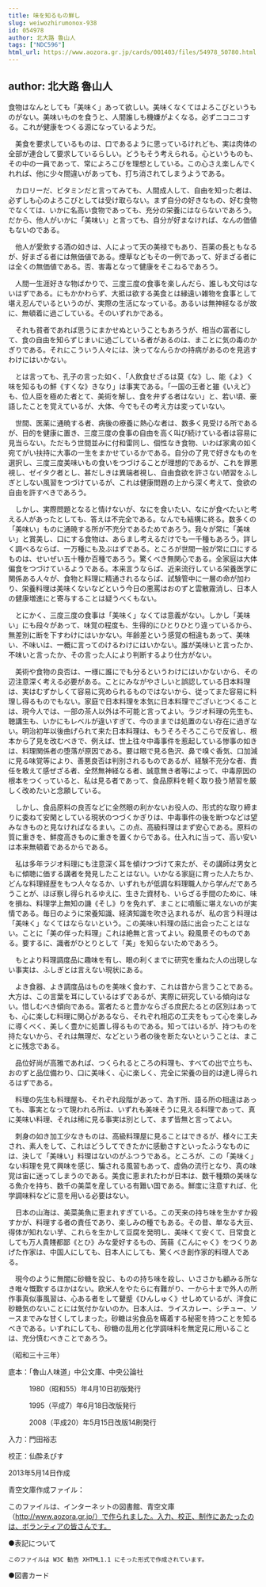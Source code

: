 ```yaml
---
title: 味を知るもの鮮し
slug: weiwozhirumonox-938
id: 054978
author: 北大路 魯山人
tags: ["NDC596"]
html_url: https://www.aozora.gr.jp/cards/001403/files/54978_50780.html
---
```


## author: 北大路 魯山人

食物はなんとしても「美味く」あって欲しい。美味くなくてはよろこびというものがない。美味いものを食うと、人間誰しも機嫌がよくなる。必ずニコニコする。これが健康をつくる源になっているようだ。

　美食を要求しているものは、口であるように思っているけれども、実は肉体の全部が連合して要求しているらしい。どうもそう考えられる。心というものも、その中の一員であって、常によろこびを理想としている。この心さえ楽しんでくれれば、他に少々間違いがあっても、打ち消されてしまうようである。

　カロリーだ、ビタミンだと言ってみても、人間成人して、自由を知った者は、必ずしも心のよろこびとしては受け取らない。まず自分の好きなもの、好む食物でなくては、いかに名高い食物であっても、充分の栄養にはならないであろう。だから、他人がいかに「美味い」と言っても、自分が好まなければ、なんの価値もないのである。

　他人が愛飲する酒の如きは、人によって天の美禄でもあり、百薬の長ともなるが、好まざる者には無価値である。煙草などもその一例であって、好まざる者には全くの無価値である。否、害毒となって健康をそこねるであろう。

　人間一生涯好きな物ばかりで、三度三度の食事を楽しんだら、誰しも文句はないはずである。にもかかわらず、大抵は欲する美食とは縁遠い雑物を食事として堪え忍んでいるというのが、実際の生活になっている。あるいは無神経なるが故に、無頓着に過ごしている。そのいずれかである。

　それも貧者であれば思うにまかせぬということもあろうが、相当の富者にして、食の自由を知らずじまいに過ごしている者があるのは、まことに気の毒のかぎりである。それにこういう人々には、決ってなんらかの持病があるのを見逃すわけにはいかない。

　とは言っても、孔子の言った如く、「人飲食せざるは莫《な》し、能《よ》く味を知るもの鮮《すくな》きなり」は事実である。「一国の王者と雖《いえど》も、位人臣を極めた者とて、美術を解し、食を弁ずる者はない」と、若い頃、豪語したことを覚えているが、大体、今でもその考え方は変っていない。

　世間、医薬に通暁する者、病後の療養に熱心な者は、数多く見受ける所であるが、目的を健康に置き、三度三度の食事の自由を高く叫び続けている者は容易に見当らない。ただもう世間並みに付和雷同し、個性なき食物、いわば家禽の如く宛てがい扶持に大事の一生をまかせているかである。自分の了見で好きなものを選択し、三度三度美味いもの食いをつづけることが理想的であるが、これを罪悪視し、ゼイタク者とし、甚だしきは異端者視し、自由食欲を許さない陋習をふしぎとしない風習をつづけているが、これは健康問題の上から深く考えて、食欲の自由を許すべきであろう。

　しかし、実際問題となると情けないが、なにを食いたい、なにが食べたいと考える人があったとしても、答えは不完全である。なんでも結構に終る。数多くの「美味い」ものに通暁する所が不充分であるためであろう。我々が常に「美味い」と賞美し、口にする食物は、あらまし考えるだけでも一千種もあろう。詳しく調べるならば、一万種にも及ぶはずである。ところが世間一般が常に口にするものは、せいぜい五十種か百種であろう。驚くべき無関心である。全家庭は大体偏食をつづけているようである。本来言うならば、近来流行している栄養医学に関係ある人々が、食物と料理に精通されるならば、試験管中に一層の命が加わり、栄養料理は美味くないなどという今日の悪罵はおのずと雲散霧消し、日本人の健康増進にと寄与することは疑うべくもない。

　とにかく、三度三度の食事は「美味く」なくては意義がない。しかし「美味い」にも段々があって、味覚の程度も、生得的にひとりひとり違っているから、無差別に断を下すわけにはいかない。年齢差という感覚の相違もあって、美味い、不味いは、一概に言ってのけるわけにはいかない。誰が美味いと言ったか、不味いと言ったか、その言った人により判断するより仕方がない。

　美術や食物の良否は、一様に誰にでも分るというわけにはいかないから、その辺注意深く考える必要がある。ことにみながやさしいと誤認している日本料理は、実はむずかしくて容易に究められるものではないから、従ってまた容易に料理し得るものでもない。家庭で日本料理を本気に日本料理でございとつくることは、現今人では、一部の茶人以外は不可能と言ってよい。ラジオ料理の先生も、聴講生も、いかにもレベルが違いすぎて、今のままでは処置のない存在に過ぎない。明治初年以後曲げられて来た日本料理は、もうそろそろここらで反省し、根本から了見を改むべきで、例えば、世上往々中毒事件を惹起している惨事の如きは、料理関係者の堕落が原因である。要は眼で見る色沢、鼻で嗅ぐ香気、口加減に見る味覚等により、善悪良否は判別されるものであるが、経験不充分な者、責任を敢えて感ぜざる者、全然無神経なる者、誠意無き者等によって、中毒原因の根本をつくっていると、私は見る者であって、食品原料を軽く取り扱う陋習を厳しく改めたいと念願している。

　しかし、食品原料の良否などに全然眼の利かないお役人の、形式的な取り締まりに委ねて安閑としている現状のつづくかぎりは、中毒事件の後を断つなどは望みなきものと見なければなるまい。この点、高級料理はまず安心である。原料の質に重きを、鮮度高きものに重きを置くからである。仕入れに当って、高い安いは本来無頓着であるからである。

　私は多年ラジオ料理にも注意深く耳を傾けつづけて来たが、その講師は男女ともに傾聴に価する講者を発見したことはない。いかなる家庭に育った人たちか、どんな料理経歴をもつ人々なるか、いずれもが低調な料理職人から学んだであろうことが、ほぼ察し得られるゆえに、生きた資材も、いらざる手間のために、味を損ね、料理学上無知の譏《そし》りを免れず、まことに噴飯に堪えないのが実情である。毎日のように栄養知識、経済知識を吹き込まれるが、私の言う料理は「美味く」なくてはならないという。この美味い料理の話に出会ったことはない。ことに「美の伴った料理」これは絶無と言ってよい。殺風景そのものである。要するに、識者がひとりとして「美」を知らないためであろう。

　もとより料理調度品に趣味を有し、眼の利くまでに研究を重ねた人の出現しない事実は、ふしぎとは言えない現状にある。

　よき食器、よき調度品はものを美味く食わす、これは昔から言うことである。大方は、この言葉を耳にしているはずであるが、実際に研究している傾向はない。惜しむべき傾向である。富者たると豊かならざる庶民たるとの区別はあっても、心に楽しむ料理に関心があるなら、それぞれ相応の工夫をもって心を楽しみに導くべく、美しく豊かに処置し得るものである。知ってはいるが、持つものを持たないから、それは無理だ、などという者の後を断たないということは、まことに残念である。

　品位好尚が高雅であれば、つくられるところの料理も、すべての出で立ちも、おのずと品位備わり、口に美味く、心に楽しく、完全に栄養の目的は達し得られるはずである。

　料理の先生も料理屋も、それぞれ段階があって、為す所、語る所の相違はあっても、事実となって現われる所は、いずれも美味そうに見える料理であって、真に美味い料理、それは稀に見る事実は別として、まず皆無と言ってよい。

　刺身の如き加工少なきものは、高級料理屋に見ることはできるが、様々に工夫され、素人をして、これはどうしてできたかに感動さすといったふうなものには、決して「美味い」料理はないのがふつうである。ところが、この「美味く」ない料理を見て興味を感じ、騙される風習もあって、虚偽の流行となり、真の味覚は宙に迷ってしまうのである。美食に恵まれたわが日本は、数千種類の美味なる魚介を持ち、数千の美菜を産している有難い国である。鮮度に注意すれば、化学調味料などに意を用いる必要はない。

　日本の山海は、美菜美魚に恵まれすぎている。この天来の持ち味を生かすか殺すかが、料理する者の責任であり、楽しみの種でもある。その昔、単なる大豆、得体が知れない芋、これらを生かして豆腐を発明し、美味くて安くて、日常食としても万人貴賤都鄙《とひ》みな愛好するもの、蒟蒻《こんにゃく》をつくりあげた作家は、中国人にしても、日本人にしても、驚くべき創作家的料理人である。

　現今のように無闇に砂糖を投じ、ものの持ち味を殺し、いささかも顧みる所なき唯々慨歎するほかはない。欧米人をやたらに有難がり、一から十まで外人の所作事真似事風習は、心ある者をして顰蹙《ひんしゅく》せしめているが、洋食に砂糖気のないことには気付かないのか。日本人は、ライスカレー、シチュー、ソースまでみな甘くしてしまった。砂糖は劣食品を瞞着する秘密を持つことを知るべきである。いずれにしても、砂糖の乱用と化学調味料を無定見に用いることは、充分慎むべきことであろう。

（昭和三十三年）













底本：「魯山人味道」中公文庫、中央公論社

　　　1980（昭和55）年4月10日初版発行

　　　1995（平成7）年6月18日改版発行

　　　2008（平成20）年5月15日改版14刷発行

入力：門田裕志

校正：仙酔ゑびす

2013年5月14日作成

青空文庫作成ファイル：

このファイルは、インターネットの図書館、青空文庫（http://www.aozora.gr.jp/）で作られました。入力、校正、制作にあたったのは、ボランティアの皆さんです。











●表記について


	このファイルは W3C 勧告 XHTML1.1 にそった形式で作成されています。







●図書カード